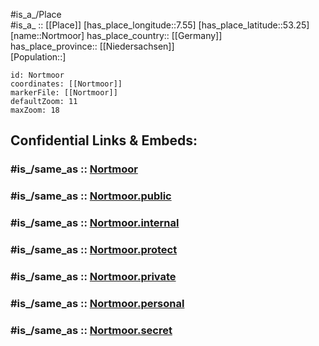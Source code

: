 ﻿---
confidential: public
isDeleted: false
location:
- 53.25
- 7.55
mapmarker: city
mapzoom:
- 7
- 12
SpocWebEntityId: 32961
tags:
- geo/City
type: City
---

#is_a_/Place  
#is_a_ :: [[Place]] 
[has_place_longitude::7.55] 
[has_place_latitude::53.25] 
[name::Nortmoor] 
has_place_country:: [[Germany]]  
has_place_province:: [[Niedersachsen]]  
[Population::] 



```leaflet
id: Nortmoor
coordinates: [[Nortmoor]] 
markerFile: [[Nortmoor]] 
defaultZoom: 11 
maxZoom: 18
```


## Confidential Links & Embeds: 

### #is_/same_as :: [Nortmoor](/_Standards/Earth/Continent/Europe/Europe~Central/Germany/Germany~West/Niedersachsen/counties~Niedersachsen/Leer/cities~Leer/Jümme/boroughs~Jümme/Nortmoor.md) 

### #is_/same_as :: [Nortmoor.public](/_public/Earth/Continent/Europe/Europe~Central/Germany/Germany~West/Niedersachsen/counties~Niedersachsen/Leer/cities~Leer/Jümme/boroughs~Jümme/Nortmoor.public.md) 

### #is_/same_as :: [Nortmoor.internal](/_internal/Earth/Continent/Europe/Europe~Central/Germany/Germany~West/Niedersachsen/counties~Niedersachsen/Leer/cities~Leer/Jümme/boroughs~Jümme/Nortmoor.internal.md) 

### #is_/same_as :: [Nortmoor.protect](/_protect/Earth/Continent/Europe/Europe~Central/Germany/Germany~West/Niedersachsen/counties~Niedersachsen/Leer/cities~Leer/Jümme/boroughs~Jümme/Nortmoor.protect.md) 

### #is_/same_as :: [Nortmoor.private](/_private/Earth/Continent/Europe/Europe~Central/Germany/Germany~West/Niedersachsen/counties~Niedersachsen/Leer/cities~Leer/Jümme/boroughs~Jümme/Nortmoor.private.md) 

### #is_/same_as :: [Nortmoor.personal](/_personal/Earth/Continent/Europe/Europe~Central/Germany/Germany~West/Niedersachsen/counties~Niedersachsen/Leer/cities~Leer/Jümme/boroughs~Jümme/Nortmoor.personal.md) 

### #is_/same_as :: [Nortmoor.secret](/_secret/Earth/Continent/Europe/Europe~Central/Germany/Germany~West/Niedersachsen/counties~Niedersachsen/Leer/cities~Leer/Jümme/boroughs~Jümme/Nortmoor.secret.md)

